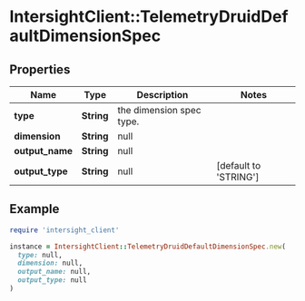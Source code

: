 # IntersightClient::TelemetryDruidDefaultDimensionSpec

## Properties

| Name | Type | Description | Notes |
| ---- | ---- | ----------- | ----- |
| **type** | **String** | the dimension spec type. |  |
| **dimension** | **String** | null |  |
| **output_name** | **String** | null |  |
| **output_type** | **String** | null | [default to &#39;STRING&#39;] |

## Example

```ruby
require 'intersight_client'

instance = IntersightClient::TelemetryDruidDefaultDimensionSpec.new(
  type: null,
  dimension: null,
  output_name: null,
  output_type: null
)
```

